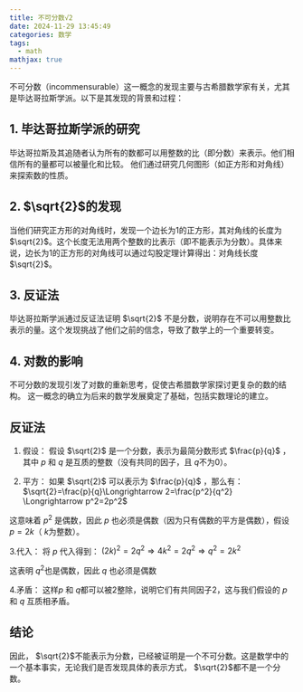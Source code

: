 ```yaml
---
title: 不可分数√2
date: 2024-11-29 13:45:49
categories: 数学
tags:
  - math
mathjax: true
---
```

不可分数（incommensurable）这一概念的发现主要与古希腊数学家有关，尤其是毕达哥拉斯学派。以下是其发现的背景和过程：

## 1. 毕达哥拉斯学派的研究

毕达哥拉斯及其追随者认为所有的数都可以用整数的比（即分数）来表示。他们相信所有的量都可以被量化和比较。
他们通过研究几何图形（如正方形和对角线）来探索数的性质。
<!-- more -->
## 2. $\sqrt{2}$的发现

当他们研究正方形的对角线时，发现一个边长为1的正方形，其对角线的长度为 $\sqrt{2}$。这个长度无法用两个整数的比表示（即不能表示为分数）。具体来说，边长为1的正方形的对角线可以通过勾股定理计算得出：对角线长度 $\sqrt{2}$。



## 3. 反证法

毕达哥拉斯学派通过反证法证明 $\sqrt{2}$ 不是分数，说明存在不可以用整数比表示的量。这个发现挑战了他们之前的信念，导致了数学上的一个重要转变。

## 4. 对数的影响

不可分数的发现引发了对数的重新思考，促使古希腊数学家探讨更复杂的数的结构。
这一概念的确立为后来的数学发展奠定了基础，包括实数理论的建立。


## 反证法

1. 假设： 假设 $\sqrt{2}$ 是一个分数，表示为最简分数形式 $\frac{p}{q}$ ，其中 $p$ 和 $q$ 是互质的整数（没有共同的因子，且 $q$不为0）。

2. 平方： 如果 $\sqrt{2}$ 可以表示为 $\frac{p}{q}$ ，那么有： $\sqrt{2}=\frac{p}{q}\Longrightarrow 2=\frac{p^2}{q^2} \Longrightarrow p^2=2p^2$

这意味着 $p^2$ 是偶数，因此 $p$ 也必须是偶数（因为只有偶数的平方是偶数），假设 $p=2k$（ $k$为整数）。

3.代入： 将 $p$ 代入得到： $(2k)^2=2q^2  \Longrightarrow 4k^2=2q^2 \Longrightarrow q^2=2k^2$

这表明 $q^2$也是偶数，因此 $q$ 也必须是偶数

4.矛盾： 这样$p$ 和 $q$都可以被2整除，说明它们有共同因子2，这与我们假设的 $p$ 和 $q$ 互质相矛盾。

## 结论

因此， $\sqrt{2}$不能表示为分数，已经被证明是一个不可分数。这是数学中的一个基本事实，无论我们是否发现具体的表示方式， $\sqrt{2}$都不是一个分数。